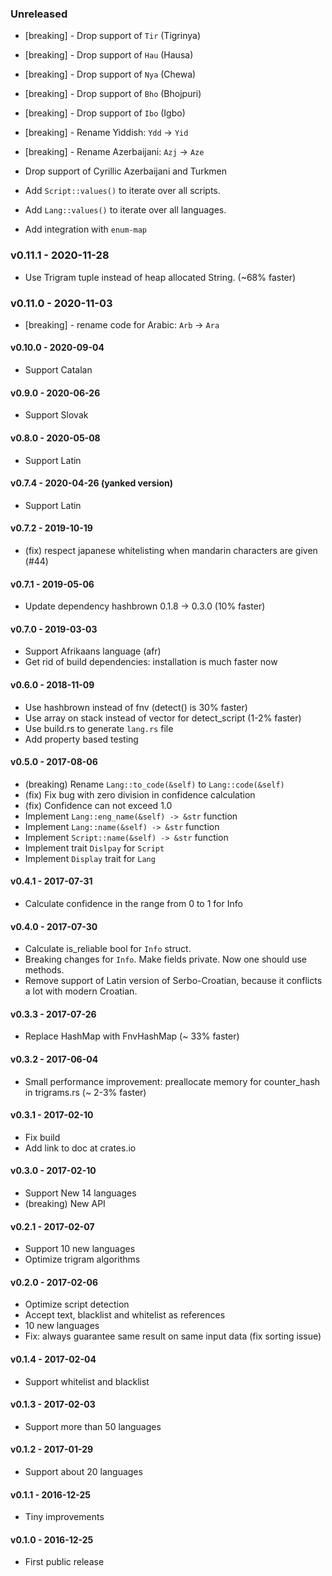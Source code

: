 ### Unreleased
* [breaking] - Drop support of `Tir` (Tigrinya)
* [breaking] - Drop support of `Hau` (Hausa)
* [breaking] - Drop support of `Nya` (Chewa)

* [breaking] - Drop support of `Bho` (Bhojpuri)
* [breaking] - Drop support of `Ibo` (Igbo)

* [breaking] - Rename Yiddish: `Ydd` -> `Yid`
* [breaking] - Rename Azerbaijani: `Azj` -> `Aze`
* Drop support of Cyrillic Azerbaijani and Turkmen
* Add `Script::values()` to iterate over all scripts.
* Add `Lang::values()` to iterate over all languages.
* Add integration with `enum-map`

### v0.11.1 - 2020-11-28
* Use Trigram tuple instead of heap allocated String. (~68% faster)

### v0.11.0 - 2020-11-03
* [breaking] - rename code for Arabic: `Arb` -> `Ara`

#### v0.10.0 - 2020-09-04
* Support Catalan

#### v0.9.0 - 2020-06-26
* Support Slovak

#### v0.8.0 - 2020-05-08
* Support Latin

#### v0.7.4 - 2020-04-26 (yanked version)
* Support Latin

#### v0.7.2 - 2019-10-19
* (fix) respect japanese whitelisting when mandarin characters are given (#44)

#### v0.7.1 - 2019-05-06
* Update dependency hashbrown 0.1.8 -> 0.3.0 (10% faster)

#### v0.7.0 - 2019-03-03
* Support Afrikaans language (afr)
* Get rid of build dependencies: installation is much faster now

#### v0.6.0 - 2018-11-09
* Use hashbrown instead of fnv (detect() is 30% faster)
* Use array on stack instead of vector for detect_script (1-2% faster)
* Use build.rs to generate `lang.rs` file
* Add property based testing

#### v0.5.0 - 2017-08-06
* (breaking) Rename `Lang::to_code(&self)` to `Lang::code(&self)`
* (fix) Fix bug with zero division in confidence calculation
* (fix) Confidence can not exceed 1.0
* Implement `Lang::eng_name(&self) -> &str` function
* Implement `Lang::name(&self) -> &str` function
* Implement `Script::name(&self) -> &str` function
* Implement trait `Dislpay` for `Script`
* Implement `Display` trait for `Lang`

#### v0.4.1 - 2017-07-31
* Calculate confidence in the range from 0 to 1 for Info

#### v0.4.0 - 2017-07-30
* Calculate is_reliable bool for `Info` struct.
* Breaking changes for `Info`. Make fields private. Now one should use methods.
* Remove support of Latin version of Serbo-Croatian, because it conflicts a lot with modern Croatian.

#### v0.3.3 - 2017-07-26
* Replace HashMap with FnvHashMap (~ 33% faster)

#### v0.3.2 - 2017-06-04
* Small performance improvement: preallocate memory for counter_hash in trigrams.rs (~ 2-3% faster)

#### v0.3.1 - 2017-02-10
* Fix build
* Add link to doc at crates.io

#### v0.3.0 - 2017-02-10
* Support New 14 languages
* (breaking) New API

#### v0.2.1 - 2017-02-07
* Support 10 new languages
* Optimize trigram algorithms

#### v0.2.0 - 2017-02-06
* Optimize script detection
* Accept text, blacklist and whitelist as references
* 10 new languages
* Fix: always guarantee same result on same input data (fix sorting issue)

#### v0.1.4 - 2017-02-04
* Support whitelist and blacklist

#### v0.1.3 - 2017-02-03
* Support more than 50 languages

#### v0.1.2 - 2017-01-29
* Support about 20 languages

#### v0.1.1 - 2016-12-25
* Tiny improvements

#### v0.1.0 - 2016-12-25
* First public release

